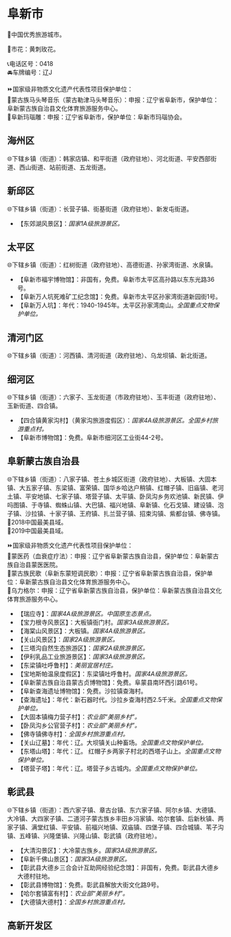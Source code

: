 # 阜新市  
🏅中国优秀旅游城市。  
  
🌸市花：黄刺玫花。  
  
📞电话区号：0418  
🚘车牌编号：辽J  
  
⏩国家级非物质文化遗产代表性项目保护单位：  
🔸蒙古族马头琴音乐（蒙古勒津马头琴音乐）：申报：辽宁省阜新市，保护单位：阜新蒙古族自治县文化体育旅游服务中心。  
🔸阜新玛瑙雕：申报：辽宁省阜新市，保护单位：阜新市玛瑙协会。   

## 海州区  
🌐下辖乡镇（街道）：韩家店镇、和平街道（政府驻地）、河北街道、平安西部街道、西山街道、站前街道、五龙街道。  

## 新邱区  
🌐下辖乡镇（街道）：长营子镇、街基街道（政府驻地）、新发屯街道。  
  
* 【东郊湖风景区】：*国家1A级旅游景区。*  

## 太平区  
🌐下辖乡镇（街道）：红树街道（政府驻地）、高德街道、孙家湾街道、水泉镇。  
  
* 【阜新市福宇博物馆】：非国有，免费。阜新市太平区高孙路以东东光路36号。  
* 【阜新万人坑死难矿工纪念馆】：免费。阜新市太平区孙家湾街道新园街1号。  
* 【阜新万人坑】：年代：1940-1945年。太平区孙家湾南山。*全国重点文物保护单位。*  
  
## 清河门区  
🌐下辖乡镇（街道）：河西镇、清河街道（政府驻地）、乌龙坝镇、新北街道。  

## 细河区  
🌐下辖乡镇（街道）：六家子、玉龙街道（市政府驻地）、玉丰街道（政府驻地）、玉新街道、四合镇。  
  
* 【四合镇黄家沟村】（黄家沟旅游度假区）：*国家4A级旅游景区。全国乡村旅游重点村。*  
* 【阜新市博物馆】：免费。阜新市细河区工业街44-2号。  

## 阜新蒙古族自治县  
🌐下辖乡镇（街道）：八家子镇、苍土乡城区街道（政府驻地）、大板镇、大固本镇、大五家子镇、东梁镇、富荣镇、国华乡哈达户稍镇、红帽子镇、旧庙镇、老河土镇、平安地镇、七家子镇、塔营子镇、太平镇、卧凤沟乡务欢池镇、新民镇、伊吗图镇、于寺镇、蜘蛛山镇、大巴镇、福兴地镇、阜新镇、化石戈镇、建设镇、泡子镇、沙拉镇、十家子镇、王府镇、扎兰营子镇、招束沟镇、紫都台镇、佛寺镇。  
🏅2018中国最美县域。  
🏅2019中国最美县域。  
  
⏩国家级非物质文化遗产代表性项目保护单位：  
🔸蒙医药（血衰症疗法）：申报：辽宁省阜新蒙古族自治县，保护单位：阜新蒙古族自治县蒙医医院。  
🔸蒙古族民歌（阜新东蒙短调民歌）：申报：辽宁省阜新蒙古族自治县，保护单位：阜新蒙古族自治县文化体育旅游服务中心。  
🔸乌力格尔：申报：辽宁省阜新蒙古族自治县，保护单位：阜新蒙古族自治县文化体育旅游服务中心。    
  
* 【瑞应寺】：*国家4A级旅游景区。中国原生态景点。*  
* 【宝力根寺风景区】：大板镇衙门村。*国家3A级旅游景区。*  
* 【海棠山风景区】：大板镇。*国家4A级旅游景区。*  
* 【关山风景区】：*国家2A级旅游景区。*  
* 【三塔沟自然生态旅游区】：*国家2A级旅游景区。*  
* 【伊利乳品工业旅游景区】：*国家3A级旅游景区。*  
* 【东梁镇吐呼鲁村】：*美丽宜居村庄。*  
* 【宝地斯帕温泉度假区】：东梁镇吐呼鲁村。*国家4A级旅游景区。*  
* 【阜新蒙古族自治县蒙古贞博物馆】：免费。阜蒙县南环西引路61号。  
* 【阜新查海遗址博物馆】：免费。沙拉镇查海村。  
* 【查海遗址】：年代：新石器时代。沙拉乡查海村西2.5千米。*全国重点文物保护单位。*  
* 【大固本镇梅力营子村】：*农业部“美丽乡村”。*  
* 【卧凤沟乡公官营子村】：*农业部“美丽乡村”。*  
* 【佛寺镇佛寺村】：*全国乡村旅游重点村。*  
* 【关山辽墓】：年代：辽。大坝镇关山种畜场。*全国重点文物保护单位。*  
* 【东塔山塔】：年代：辽。  红帽子乡两家子村北的西塔子山上。*全国重点文物保护单位。*  
* 【塔营子塔】：年代：辽。塔营子乡古城内。*全国重点文物保护单位。*  

## 彰武县  
🌐下辖乡镇（街道）：西六家子镇、章古台镇、东六家子镇、阿尔乡镇、大德镇、大冷镇、大四家子镇、二道河子蒙古族乡丰田乡冯家镇、哈尔套镇、后新秋镇、两家子镇、满堂红镇、平安镇、前福兴地镇、双庙镇、四堡子镇、四合城镇、苇子沟镇、五峰镇、兴隆堡镇、兴隆山镇、彰武镇（政府驻地）。  
  
* 【大清沟景区】：大冷蒙古族乡。*国家3A级旅游景区。*  
* 【阜新千佛山景区】：*国家3A级旅游景区。*  
* 【彰武县大德乡三合会计互助网经验纪念馆】：非国有，免费。彰武县大德乡大德村驻地。  
* 【彰武县博物馆】：免费。彰武县解放大街文化路9号。  
* 【哈尔套镇富有村】：*农业部“美丽乡村”。*  
* 【大德镇大德村】：*全国乡村旅游重点村。*  

## 高新开发区  